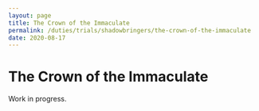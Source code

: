 ```yaml
---
layout: page
title: The Crown of the Immaculate
permalink: /duties/trials/shadowbringers/the-crown-of-the-immaculate
date: 2020-08-17
---
```


# The Crown of the Immaculate

Work in progress.

